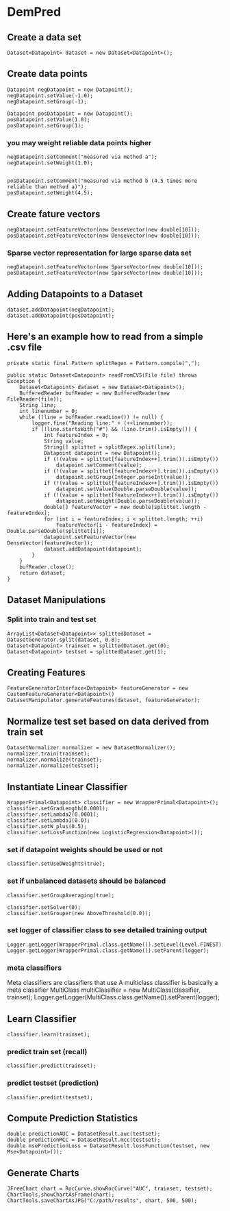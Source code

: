 # DemPred

## Create a data set
	Dataset<Datapoint> dataset = new Dataset<Datapoint>();

## Create data points
	Datapoint negDatapoint = new Datapoint();
	negDatapoint.setValue(-1.0);
	negDatapoint.setGroup(-1);

	Datapoint posDatapoint = new Datapoint();
	posDatapoint.setValue(1.0);
	posDatapoint.setGroup(1);

### you may weight reliable data points higher
	negDatapoint.setComment("measured via method a");
	negDatapoint.setWeight(1.0);


	posDatapoint.setComment("measured via method b (4.5 times more reliable than method a)");
	posDatapoint.setWeight(4.5);



## Create fature vectors
	negDatapoint.setFeatureVector(new DenseVector(new double[10]));
	posDatapoint.setFeatureVector(new DenseVector(new double[10]));

### Sparse vector representation for large sparse data set
	negDatapoint.setFeatureVector(new SparseVector(new double[10]));
	posDatapoint.setFeatureVector(new SparseVector(new double[10]));

## Adding Datapoints to a Dataset
	dataset.addDatapoint(negDatapoint);
	dataset.addDatapoint(posDatapoint);

## Here's an example how to read from a simple .csv file
	private static final Pattern splitRegex = Pattern.compile(",");

	public static Dataset<Datapoint> readFromCVS(File file) throws Exception {
		Dataset<Datapoint> dataset = new Dataset<Datapoint>();
		BufferedReader bufReader = new BufferedReader(new FileReader(file));
		String line;
		int linenumber = 0;
		while ((line = bufReader.readLine()) != null) {
			logger.fine("Reading line:" + (++linenumber));
			if (!line.startsWith("#") && !line.trim().isEmpty()) {
				int featureIndex = 0;
				String value;
				String[] splittet = splitRegex.split(line);
				Datapoint datapoint = new Datapoint();
				if (!(value = splittet[featureIndex++].trim()).isEmpty())
					datapoint.setComment(value);
				if (!(value = splittet[featureIndex++].trim()).isEmpty())
					datapoint.setGroup(Integer.parseInt(value));
				if (!(value = splittet[featureIndex++].trim()).isEmpty())
					datapoint.setValue(Double.parseDouble(value));
				if (!(value = splittet[featureIndex++].trim()).isEmpty())
					datapoint.setWeight(Double.parseDouble(value));
				double[] featureVector = new double[splittet.length - featureIndex];
				for (int i = featureIndex; i < splittet.length; ++i)
					featureVector[i - featureIndex] = Double.parseDouble(splittet[i]);
				datapoint.setFeatureVector(new DenseVector(featureVector));
				dataset.addDatapoint(datapoint);
			}
		}
		bufReader.close();
		return dataset;
	}

## Dataset Manipulations
### Split into train and test set
	ArrayList<Dataset<Datapoint>> splittedDataset = DatasetGenerator.split(dataset, 0.8);
	Dataset<Datapoint> trainset = splittedDataset.get(0);
	Dataset<Datapoint> testset = splittedDataset.get(1);

## Creating Features
	FeatureGeneratorInterface<Datapoint> featureGenerator = new CustomFeatureGenerator<Datapoint>()
	DatasetManipulator.generateFeatures(dataset, featureGenerator);

## Normalize test set based on data derived from train set
	DatasetNormalizer normalizer = new DatasetNormalizer();
	normalizer.train(trainset);
	normalizer.normalize(trainset);
	normalizer.normalize(testset);

## Instantiate Linear Classifier
	WrapperPrimal<Datapoint> classifier = new WrapperPrimal<Datapoint>();
	classifier.setGradLength(0.0001);
	classifier.setLambda2(0.0001);
	classifier.setLambda1(0.0);
	classifier.setW_plus(0.5);
	classifier.setLossFunction(new LogisticRegression<Datapoint>());
### set if datapoint weights should be used or not
	classifier.setUseDWeights(true);

### set if unbalanced datasets should be balanced
	classifier.setGroupAveraging(true);

	classifier.setSolver(0);
	classifier.setGrouper(new AboveThreshold(0.0));

### set logger of classifier class to see detailed training output
	Logger.getLogger(WrapperPrimal.class.getName()).setLevel(Level.FINEST);
	Logger.getLogger(WrapperPrimal.class.getName()).setParent(logger);

### meta classifiers
Meta classifiers are classifiers that use A multiclass classifier is basically a meta classifier
	MultiClass<MultigroupDatapoint> multiClassifier = new
	MultiClass<MultigroupDatapoint>(classifier, trainset);
	Logger.getLogger(MultiClass.class.getName()).setParent(logger);

## Learn Classifier
	classifier.learn(trainset);

### predict train set (recall)
	classifier.predict(trainset);

### predict testset (prediction)
	classifier.predict(testset);

## Compute Prediction Statistics
	double predictionAUC = DatasetResult.auc(testset);
	double predictionMCC = DatasetResult.mcc(testset);
	double msePredictionLoss = DatasetResult.lossFunction(testset, new Mse<Datapoint>());
## Generate Charts
	JFreeChart chart = RocCurve.showRocCurve("AUC", trainset, testset);
	ChartTools.showChartAsFrame(chart);
	ChartTools.saveChartAsJPG("C:/path/results", chart, 500, 500);

